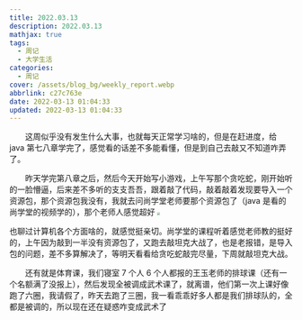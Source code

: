 ```yaml
---
title: 2022.03.13
description: 2022.03.13
mathjax: true
tags:
  - 周记
  - 大学生活
categories:
  - 周记
cover: /assets/blog_bg/weekly_report.webp
abbrlink: c27c763e
date: 2022-03-13 01:04:33
updated: 2022-03-13 01:04:33
---
```


&emsp;&emsp;这周似乎没有发生什么大事，也就每天正常学习啥的，但是在赶进度，给 java 第七八章学完了，感觉看的话差不多能看懂，但是到自己去敲又不知道咋弄了。

&emsp;&emsp;昨天学完第八章之后，然后今天开始写小游戏，上午写那个贪吃蛇，刚开始听的一脸懵逼，后来差不多听的支支吾吾，跟着敲了代码，敲着敲着发现要导入一个资源包，那个资源包我没有，我就去问尚学堂老师要那个资源包了（java 是看的尚学堂的视频学的），那个老师人感觉超好
<img src="https://cdn.staticaly.com/gh/1405720461/blog_img@main/weekly_report/6.webp" style="zoom: 33%;" />

也聊过计算机各个方面啥的，就感觉挺亲切。尚学堂的课程听着感觉老师教的挺好的，上午因为敲到一半没有资源包了，又跑去敲坦克大战了，也是老报错，是导入包的问题，差不多算解决了，等明天看看给贪吃蛇敲完尽量，下周就敲坦克大战。

&emsp;&emsp;还有就是体育课，我们寝室 7 个人 6 个人都报的王玉老师的排球课（还有一个名额满了没报上），然后发现全被调成武术课了，就离谱，他们第一次上课好像跑了六圈，我请假了，昨天去跑了三圈，我一看乖乖好多人都是我们排球队的，全都是被调的，所以现在还在疑惑咋变成武术了
